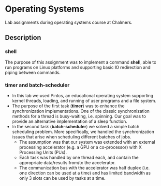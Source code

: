 # Operating Systems
Lab assignments during operating systems course at Chalmers.

## Description

### shell
The purpose of this assignment was to implement a command **shell**, able to run programs on Linux platforms and supporting basic IO redirection and piping between commands.


### timer and batch-scheduler
- In this lab we used Pintos, an educational operating system supporting kernel threads, loading, and running of user programs and a file system.
- The purpose of the first task (**timer**) was to enhance the synchronization implementations. One of the classic synchronization methods for a thread is busy-waiting, i.e. spinning. Our goal was to provide an alternative implementation of a sleep function.
- In the second task (**batch-scheduler**) we solved a simple batch scheduling problem. More specifically, we handled the synchronization issues that arise when scheduling different batches of jobs. 
  - The assumption was that our system was extended with an external processing accelerator (e.g. a GPU or a co-processor) with X Processing Units (PUs). 
  - Each task was handled by one thread each, and contain the appropriate data/results from/to the accelerator. 
  - The communication bus with the accelerator was half duplex (i.e. one direction can be used at a time) and has limited bandwidth as only 3 slots can be used by tasks at a time.
